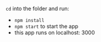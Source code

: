 `cd` into the folder and run:
- ```npm install```
- ```npm start``` to start the app
- this app runs on localhost: 3000
